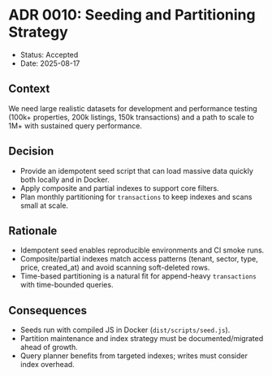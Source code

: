 # ADR 0010: Seeding and Partitioning Strategy

- Status: Accepted
- Date: 2025-08-17

## Context

We need large realistic datasets for development and performance testing (100k+ properties, 200k listings, 150k transactions) and a path to scale to 1M+ with sustained query performance.

## Decision

- Provide an idempotent seed script that can load massive data quickly both locally and in Docker.
- Apply composite and partial indexes to support core filters.
- Plan monthly partitioning for `transactions` to keep indexes and scans small at scale.

## Rationale

- Idempotent seed enables reproducible environments and CI smoke runs.
- Composite/partial indexes match access patterns (tenant, sector, type, price, created_at) and avoid scanning soft-deleted rows.
- Time-based partitioning is a natural fit for append-heavy `transactions` with time-bounded queries.

## Consequences

- Seeds run with compiled JS in Docker (`dist/scripts/seed.js`).
- Partition maintenance and index strategy must be documented/migrated ahead of growth.
- Query planner benefits from targeted indexes; writes must consider index overhead.
